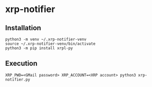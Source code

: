 # xrp-notifier

## Installation

```
python3 -m venv ~/.xrp-notifier-venv
source ~/.xrp-notifier-venv/bin/activate
python3 -m pip install xrpl-py
```

## Execution

```
XRP_PWD=<GMail password> XRP_ACCOUNT=<XRP account> python3 xrp-notifier.py
```
